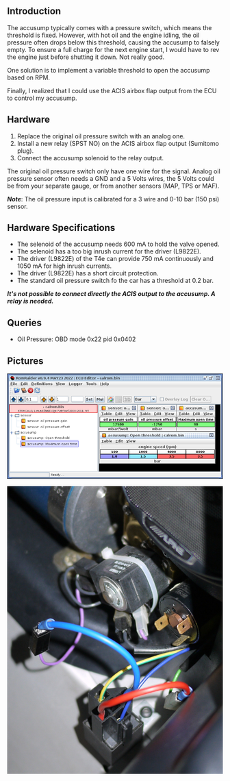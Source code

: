 ## Introduction

The accusump typically comes with a pressure switch, which means the threshold
is fixed. However, with hot oil and the engine idling, the oil pressure often
drops below this threshold, causing the accusump to falsely empty. To ensure a
full charge for the next engine start, I would have to rev the engine just
before shutting it down. Not really good.

One solution is to implement a variable threshold to open the accusump based on
RPM.

Finally, I realized that I could use the ACIS airbox flap output from the ECU to
control my accusump.

## Hardware

 1. Replace the original oil pressure switch with an analog one.
 2. Install a new relay (SPST NO) on the ACIS airbox flap output (Sumitomo plug).
 3. Connect the accusump solenoid to the relay output.

The original oil pressure switch only have one wire for the signal. Analog
oil pressure sensor often needs a GND and a 5 Volts wires, the 5 Volts could be
from your separate gauge, or from another sensors (MAP, TPS or MAF).

***Note***: The oil pressure input is calibrated for a 3 wire and 0-10 bar
(150 psi) sensor.

## Hardware Specifications

 - The selenoid of the accusump needs 600 mA to hold the valve opened.
 - The selenoid has a too big inrush current for the driver (L9822E).
 - The driver (L9822E) of the T4e can provide 750 mA continuously and 1050 mA
   for high inrush currents.
 - The driver (L9822E) has a short circuit protection.
 - The standard oil pressure switch fo the car has a threshold at 0.2 bar.

***It's not possible to connect directly the ACIS output to the accusump.
A relay is needed.***

## Queries

 - Oil Pressure: OBD mode 0x22 pid 0x0402

## Pictures

![alt text](../../../documentation/Usage/accusump/table.png "RomRaider")

![alt text](../../../documentation/Usage/accusump/relay.jpg "Relay")
